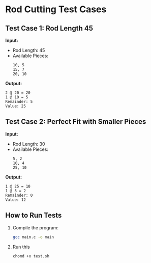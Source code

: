 # Rod Cutting Test Cases

## Test Case 1: Rod Length 45
**Input:**
- Rod Length: 45
- Available Pieces:
  ```
  10, 5
  15, 7
  20, 10
  ```

**Output:**
```
2 @ 20 = 20
1 @ 10 = 5
Remainder: 5
Value: 25
```

## Test Case 2: Perfect Fit with Smaller Pieces
**Input:**
- Rod Length: 30
- Available Pieces:
  ```
  5, 2
  10, 4
  25, 10
  ```

**Output:**
```
1 @ 25 = 10
1 @ 5 = 2
Remainder: 0
Value: 12
```

## How to Run Tests
1. Compile the program:
   ```bash
   gcc main.c -o main
   ```

2. Run this 
    ```bash
    chomd +x test.sh
    ```
        

